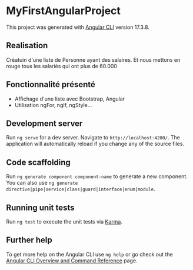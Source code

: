 # MyFirstAngularProject

This project was generated with [Angular CLI](https://github.com/angular/angular-cli) version 17.3.8.

## Realisation

Créatuin d'une liste de Personne ayant des salaires. Et nous mettons en rouge tous les salariés qui ont plus de 60.000


## Fonctionnalité présenté

- Affichage d'une liste avec Bootstrap, Angular
- Utilisation ngFor, ngIf, ngStyle...

## Development server

Run `ng serve` for a dev server. Navigate to `http://localhost:4200/`. The application will automatically reload if you change any of the source files.

## Code scaffolding

Run `ng generate component component-name` to generate a new component. You can also use `ng generate directive|pipe|service|class|guard|interface|enum|module`.



## Running unit tests

Run `ng test` to execute the unit tests via [Karma](https://karma-runner.github.io).


## Further help

To get more help on the Angular CLI use `ng help` or go check out the [Angular CLI Overview and Command Reference](https://angular.io/cli) page.
